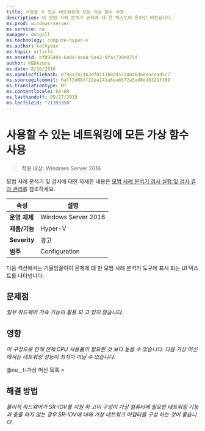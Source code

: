 ```yaml
---
title: 사용할 수 있는 네트워킹에 모든 가상 함수 사용
description: 이 모범 사례 분석기 규칙에 대 한 텍스트의 온라인 버전입니다.
ms.prod: windows-server
ms.service: na
manager: dongill
ms.technology: compute-hyper-v
ms.author: kathydav
ms.topic: article
ms.assetid: bf895484-6a0d-4aa4-9a42-9fac739e875d
author: KBDAzure
ms.date: 8/16/2016
ms.openlocfilehash: 8798a7021b3df0113b8d957340d6d688acead5c7
ms.sourcegitcommit: 6aff3d88ff22ea141a6ea6572a5ad8dd6321f199
ms.translationtype: MT
ms.contentlocale: ko-KR
ms.lasthandoff: 09/27/2019
ms.locfileid: "71393350"
---
```

# <a name="use-all-virtual-functions-for-networking-when-they-are-available"></a>사용할 수 있는 네트워킹에 모든 가상 함수 사용

>적용 대상: Windows Server 2016

모범 사례 분석기 및 검사에 대한 자세한 내용은 [모범 사례 분석기 검사 실행 및 검사 결과 관리](https://go.microsoft.com/fwlink/p/?LinkID=223177)를 참조하세요.  
  
|속성|설명|  
|-|-|  
|**운영 체제**|Windows Server 2016|  
|**제품/기능**|Hyper-V|  
|**Severity**|경고|  
|**범주**|Configuration|  
  
다음 섹션에서는 기울임꼴이이 문제에 대 한 모범 사례 분석기 도구에 표시 되는 UI 텍스트를 나타냅니다.  
  
## <a name="issue"></a>문제점  
*일부 하드웨어 가속 기능이 활용 되 고 있지 않습니다.*  
  
## <a name="impact"></a>영향  
*이 구성으로 인해 전체 CPU 사용률이 필요한 것 보다 높을 수 있습니다. 다음 가상 머신에서는 네트워킹 성능이 최적이 아닐 수 있습니다.*  
  
@no__t-가상 머신 목록 >  
  
## <a name="resolution"></a>해결 방법  
*물리적 하드웨어가 SR-IOV를 지원 하 고이 구성이 가상 컴퓨터에 필요한 네트워킹 기능과 충돌 하지 않는 경우 SR-IOV에 대해 가상 네트워크 어댑터를 구성 하는 것이 좋습니다.*  
  


